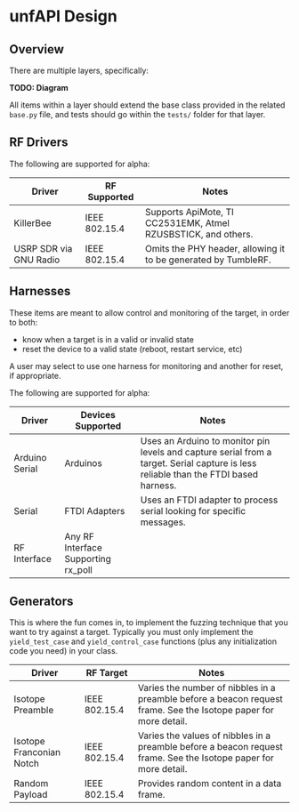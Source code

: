 unfAPI Design
===

## Overview

There are multiple layers, specifically:

**TODO: Diagram**

All items within a layer should extend the base class provided in the related `base.py` file, and tests should go within the `tests/` folder for that layer.

## RF Drivers

The following are supported for alpha:

| Driver | RF Supported | Notes |
|--------|--------------|-------|
| KillerBee | IEEE 802.15.4 | Supports ApiMote, TI CC2531EMK, Atmel RZUSBSTICK, and others. |
| USRP SDR via GNU Radio | IEEE 802.15.4 | Omits the PHY header, allowing it to be generated by TumbleRF. |

## Harnesses

These items are meant to allow control and monitoring of the target, in order to both:
- know when a target is in a valid or invalid state
- reset the device to a valid state (reboot, restart service, etc)

A user may select to use one harness for monitoring and another for reset, if appropriate.

The following are supported for alpha:

| Driver | Devices Supported | Notes |
|--------|--------------|-------|
| Arduino Serial | Arduinos | Uses an Arduino to monitor pin levels and capture serial from a target. Serial capture is less reliable than the FTDI based harness. |
| Serial | FTDI Adapters | Uses an FTDI adapter to process serial looking for specific messages. |
| RF Interface | Any RF Interface Supporting rx_poll

## Generators

This is where the fun comes in, to implement the fuzzing technique that you want to try against a target.
Typically you must only implement the `yield_test_case` and `yield_control_case` functions (plus any initialization code you need) in your class.

| Driver | RF Target | Notes |
|--------|--------------|-------|
| Isotope Preamble | IEEE 802.15.4  | Varies the number of nibbles in a preamble before a beacon request frame. See the Isotope paper for more detail. |
| Isotope Franconian Notch | IEEE 802.15.4  | Varies the values of nibbles in a preamble before a beacon request frame. See the Isotope paper for more detail. |
| Random Payload | IEEE 802.15.4 | Provides random content in a data frame. |
